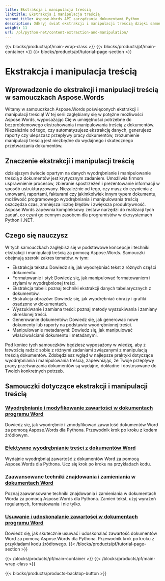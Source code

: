 ```yaml
---
title: Ekstrakcja i manipulacja treścią
linktitle: Ekstrakcja i manipulacja treścią
second_title: Aspose.Words API zarządzania dokumentami Python
description: Odkryj świat ekstrakcji i manipulacji treścią dzięki samouczkom Aspose.Words. Dowiedz się, jak wydajnie wyodrębniać i manipulować treścią za pomocą Pythona i .NET, zwiększając możliwości przetwarzania dokumentów.
weight: 11
url: /pl/python-net/content-extraction-and-manipulation/
---
```


{{< blocks/products/pf/main-wrap-class >}}
{{< blocks/products/pf/main-container >}}
{{< blocks/products/pf/tutorial-page-section >}}

# Ekstrakcja i manipulacja treścią

## Wprowadzenie do ekstrakcji i manipulacji treścią w samouczkach Aspose.Words

Witamy w samouczkach Aspose.Words poświęconych ekstrakcji i manipulacji treścią! W tej serii zagłębiamy się w potężne możliwości Aspose.Words, wyposażając Cię w umiejętności potrzebne do bezproblemowego ekstrahowania i manipulowania treścią z dokumentów. Niezależnie od tego, czy automatyzujesz ekstrakcję danych, generujesz raporty czy ulepszasz przepływy pracy dokumentów, zrozumienie manipulacji treścią jest niezbędne do wydajnego i skutecznego przetwarzania dokumentów.

## Znaczenie ekstrakcji i manipulacji treścią

dzisiejszym świecie opartym na danych wyodrębnianie i manipulowanie treścią z dokumentów jest krytycznym zadaniem. Umożliwia firmom usprawnienie procesów, zbieranie spostrzeżeń i prezentowanie informacji w sposób ustrukturyzowany. Niezależnie od tego, czy masz do czynienia z umowami, raportami, fakturami czy jakimkolwiek innym typem dokumentu, możliwość programowego wyodrębniania i manipulowania treścią oszczędza czas, zmniejsza liczbę błędów i zwiększa produktywność. Aspose.Words zapewnia kompleksowy zestaw narzędzi do realizacji tych zadań, co czyni go cennym zasobem dla programistów w ekosystemach Python i .NET.

## Czego się nauczysz

W tych samouczkach zagłębisz się w podstawowe koncepcje i techniki ekstrakcji i manipulacji treścią za pomocą Aspose.Words. Samouczki obejmują szeroki zakres tematów, w tym:

- Ekstrakcja tekstu: Dowiedz się, jak wyodrębniać tekst z różnych części dokumentu.
- Formatowanie i styl: Dowiedz się, jak manipulować formatowaniem i stylami w wyodrębnionej treści.
- Ekstrakcja tabeli: poznaj techniki ekstrakcji danych tabelarycznych z dokumentów.
- Ekstrakcja obrazów: Dowiedz się, jak wyodrębniać obrazy i grafiki osadzone w dokumentach.
- Wyszukiwanie i zamiana treści: poznaj metody wyszukiwania i zamiany określonej treści.
- Generowanie dokumentów: Dowiedz się, jak generować nowe dokumenty lub raporty na podstawie wyodrębnionej treści.
- Manipulowanie metadanymi: Dowiedz się, jak manipulować właściwościami dokumentu i metadanymi.

Pod koniec tych samouczków będziesz wyposażony w wiedzę, aby z łatwością radzić sobie z różnymi zadaniami związanymi z manipulacją treścią dokumentów. Zdobędziesz wgląd w najlepsze praktyki dotyczące wyodrębniania i manipulowania treścią, zapewniając, że Twoje przepływy pracy przetwarzania dokumentów są wydajne, dokładne i dostosowane do Twoich konkretnych potrzeb.

## Samouczki dotyczące ekstrakcji i manipulacji treścią
### [Wyodrębnianie i modyfikowanie zawartości w dokumentach programu Word](./extract-modify-document-content/)
Dowiedz się, jak wyodrębnić i zmodyfikować zawartość dokumentów Word za pomocą Aspose.Words dla Pythona. Przewodnik krok po kroku z kodem źródłowym.
### [Efektywne wyodrębnianie treści z dokumentów Word](./document-content-extraction/)
Wydajnie wyodrębniaj zawartość z dokumentów Word za pomocą Aspose.Words dla Pythona. Ucz się krok po kroku na przykładach kodu.
### [Zaawansowane techniki znajdowania i zamieniania w dokumentach Word](./find-replace-documents/)
Poznaj zaawansowane techniki znajdowania i zamieniania w dokumentach Worda za pomocą Aspose.Words dla Pythona. Zamień tekst, użyj wyrażeń regularnych, formatowania i nie tylko.
### [Usuwanie i udoskonalanie zawartości w dokumentach programu Word](./remove-content-documents/)
Dowiedz się, jak skutecznie usuwać i udoskonalać zawartość dokumentów Word za pomocą Aspose.Words dla Pythona. Przewodnik krok po kroku z przykładami kodu źródłowego.
{{< /blocks/products/pf/tutorial-page-section >}}

{{< /blocks/products/pf/main-container >}}
{{< /blocks/products/pf/main-wrap-class >}}

{{< blocks/products/products-backtop-button >}}
